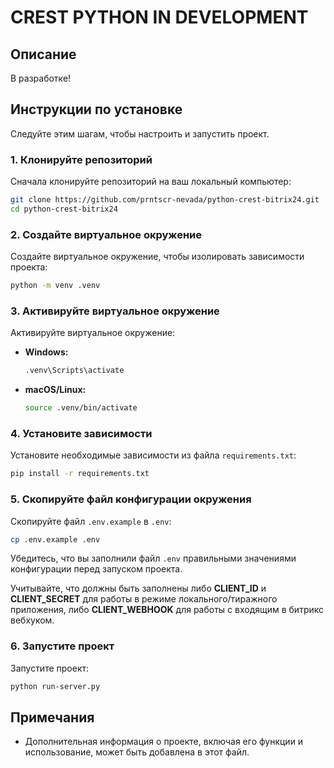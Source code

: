# CREST PYTHON IN DEVELOPMENT

## Описание

В разработке!


## Инструкции по установке

Следуйте этим шагам, чтобы настроить и запустить проект.

### 1. Клонируйте репозиторий

Сначала клонируйте репозиторий на ваш локальный компьютер:

```sh
git clone https://github.com/prntscr-nevada/python-crest-bitrix24.git
cd python-crest-bitrix24
```

### 2. Создайте виртуальное окружение

Создайте виртуальное окружение, чтобы изолировать зависимости проекта:

```sh
python -m venv .venv
```

### 3. Активируйте виртуальное окружение

Активируйте виртуальное окружение:

- **Windows:**

  ```sh
  .venv\Scripts\activate
  ```

- **macOS/Linux:**

  ```sh
  source .venv/bin/activate
  ```

### 4. Установите зависимости

Установите необходимые зависимости из файла `requirements.txt`:

```sh
pip install -r requirements.txt
```

### 5. Скопируйте файл конфигурации окружения

Скопируйте файл `.env.example` в `.env`:

```sh
cp .env.example .env
```
Убедитесь, что вы заполнили файл `.env` правильными значениями конфигурации перед запуском проекта.

Учитывайте, что должны быть заполнены либо **CLIENT_ID** и **CLIENT_SECRET** для работы в режиме локального/тиражного приложения, либо **CLIENT_WEBHOOK** для работы с входящим в битрикс вебхуком.

### 6. Запустите проект

Запустите проект:

```sh
python run-server.py
```

## Примечания

- Дополнительная информация о проекте, включая его функции и использование, может быть добавлена в этот файл.